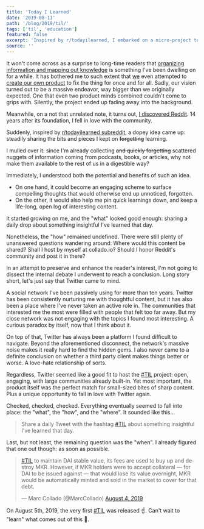 ```yaml
---
title: 'Today I Learned'
date: '2019-08-11'
path: '/blog/2019/til/'
tags: ['til', 'education']
featured: false
excerpt: 'Inspired by r/todayilearned, I embarked on a micro-project to share a daily Tweet with the hashtag #TIL about something insightful I have learned that day.'
source: ''
---
```


It won't come across as a surprise to long-time readers that [organizing information and mapping out knowledge](/blog/2018/broken-notes) is something I've been dwelling on for a while. It has bothered me to such extent that [we](https://irenedemas.com) even attempted to [create our own product](/blog/2018/broken-notes-take-two) to fix the thing for once and for all. Sadly, our vision turned out to be a massive endeavor, way bigger than we originally expected. One that even two product minds combined couldn't come to grips with. Silently, the project ended up fading away into the background.

Meanwhile, on a not that unrelated note, it turns out, [I discovered Reddit](https://www.radiolanza.com/episodes/especial-menos-es-mas). 14 years after its foundation, I fell in love with the community.

Suddenly, inspired by [r/todayilearned subreddit](https://www.reddit.com/r/todayilearned/), a dopey idea came up: steadily sharing the bits and pieces I kept on ~~forgetting~~ learning.

I mulled over it: since I'm already collecting ~~and quickly forgetting~~ scattered nuggets of information coming from podcasts, books, or articles, why not make them available to the rest of us in a digestible way?

Immediately, I understood both the potential and benefits of such an idea.

- On one hand, it could become an engaging scheme to surface compelling thoughts that would otherwise end up unnoticed, forgotten.
- On the other, it would also help me pin quick learnings down, and keep a life-long, open log of interesting content.

It started growing on me, and the "what" looked good enough: sharing a daily drop about something insightful I've learned that day.

Nonetheless, the "how" remained undefined. There were still plenty of unanswered questions wandering around: Where would this content be shared? Shall I host by myself at collado.io? Should I honor Reddit's community and post it in there?

In an attempt to preserve and enhance the reader's interest, I'm not going to dissect the internal debate I underwent to reach a conclusion. Long story short, let's just say that Twitter came to mind.

A social network I've been passively using for more than ten years. Twitter has been consistently nurturing me with thoughtful content, but it has also been a place where I've never taken an active role in. The communities that interested me the most were filled with people that felt too far away. But my close network was not engaging with the topics I found most interesting. A curious paradox by itself, now that I think about it.

On top of that, Twitter has always been a platform I found difficult to navigate. Beyond the aforementioned disconnect, the network's massive noise makes it really hard to find the hidden gems. I also never came to a definite conclusion on whether a third party client makes things better or worse. A love-hate relationship of sorts.

Regardless, Twitter seemed like a good fit to host the [#TIL](https://twitter.com/MarcCollado) project: open, engaging, with large communities already built-in. Yet most important, the product itself was the perfect match for small-sized bites of sharp content. Plus a unique opportunity to fall in love with Twitter again.

Checked, checked, checked. Everything eventually seemed to fall into place: the "what", the "how", and the "where". It sounded like this...

> Share a daily Tweet with the hashtag [#TIL](https://twitter.com/MarcCollado) about something insightful I've learned that day.

Last, but not least, the remaining question was the "when". I already figured that one out though: as soon as possible.

<blockquote class="twitter-tweet"><p lang="en" dir="ltr"><a href="https://twitter.com/hashtag/TIL?src=hash&amp;ref_src=twsrc%5Etfw">#TIL</a> to maintain DAI stable value, its fees are used to buy up and destroy MKR. However, if MKR holders were to accept collateral — for DAI to be issued against — that would lose its value overnight, MKR would be automatically minted and sold in the market to cover for that debt.</p>&mdash; Marc Collado (@MarcCollado) <a href="https://twitter.com/MarcCollado/status/1158105062595538952?ref_src=twsrc%5Etfw">August 4, 2019</a></blockquote>

On August 5th, 2019, the very first [#TIL](https://twitter.com/MarcCollado) was released ☝️. Can't wait to "learn" what comes out of this 😬.
